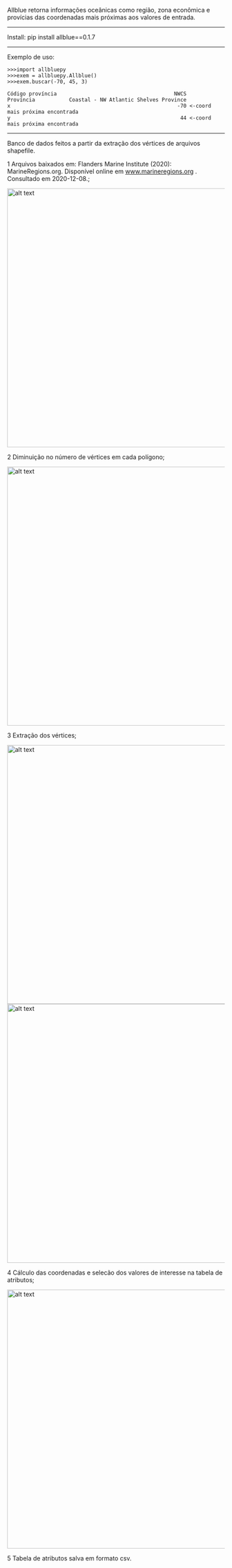 Allblue retorna informações oceânicas como região, zona econômica e provícias das coordenadas mais próximas aos valores de entrada.

------

Install: pip install allblue==0.1.7

------

Exemplo de uso:

	>>>import allbluepy
	>>>exem = allbluepy.Allblue()
	>>>exem.buscar(-70, 45, 3)
  
	Código província                                      NWCS
	Província           Coastal - NW Atlantic Shelves Province
	x                                                      -70 <-coord mais próxima encontrada
	y                                                       44 <-coord mais próxima encontrada
  
------

Banco de dados feitos a partir da extração dos vértices de arquivos shapefile.

1 Arquivos baixados em: Flanders Marine Institute (2020): MarineRegions.org. Disponível online em www.marineregions.org . Consultado em 2020-12-08.;

<img src="https://github.com/BSFernando/Allblue/blob/main/jpeg/0site.jpg" alt="alt text" width="600px">

2 Diminuição no número de vértices em cada polígono;

<img src="https://github.com/BSFernando/Allblue/blob/main/jpeg/1snap.jpg" alt="alt text" width="600px">

3 Extração dos vértices;

<img src="https://github.com/BSFernando/Allblue/blob/main/jpeg/2vert.jpg" alt="alt text" width="600px">
<img src="https://github.com/BSFernando/Allblue/blob/main/jpeg/3pontos.jpg" alt="alt text" width="600px">

4 Cálculo das coordenadas e selecão dos valores de interesse na tabela de atributos;

<img src="https://github.com/BSFernando/Allblue/blob/main/jpeg/4coord.jpg" alt="alt text" width="600px">

5
Tabela de atributos salva em formato csv.
